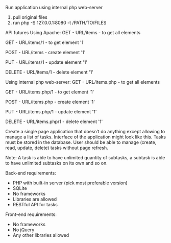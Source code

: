 Run application using internal php web-server
   1. pull original files
   2. run php -S 127.0.0.1:8080 -t /PATH/TO/FILES
   
API futures
 Using Apache:
  GET - URL/items   - to get all elements

  GET - URL/items/1 - to get element '1'

  POST - URL/items  - create element '1'

  PUT - URL/items/1 - update element '1'

  DELETE - URL/items/1 - delete element '1'

 Using internal php web-server:
  GET - URL/items.php   - to get all elements

  GET - URL/items.php/1 - to get element '1'

  POST - URL/items.php  - create element '1'

  PUT - URL/items.php/1 - update element '1'

  DELETE - URL/items.php/1 - delete element '1'


Create a single page application that doesn’t do anything except allowing to manage a list of tasks. Interface of the application might look like this. Tasks must be stored in the database. User should be able to manage (create, read, update, delete) tasks without page refresh.

Note: A task is able to have unlimited quantity of subtasks, a subtask is able to have unlimited subtasks on its own and so on.

Back-end requirements:
 - PHP with built-in server (pick most preferable version)
 - SQLite
 - No frameworks
 - Libraries are allowed
 - RESTful API for tasks

Front-end requirements:
 - No frameworks
 - No jQuery
 - Any other libraries allowed
